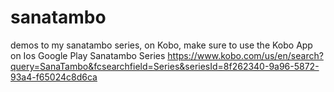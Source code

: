 # sanatambo
demos to my sanatambo series, on Kobo, make sure to use the Kobo App on Ios Google Play
Sanatambo Series https://www.kobo.com/us/en/search?query=SanaTambo&fcsearchfield=Series&seriesId=8f262340-9a96-5872-93a4-f65024c8d6ca

